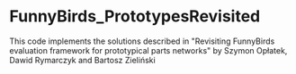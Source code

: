 # FunnyBirds_PrototypesRevisited
This code implements the solutions described in "Revisiting FunnyBirds evaluation framework for prototypical parts networks" by Szymon Opłatek, Dawid Rymarczyk and Bartosz Zieliński
